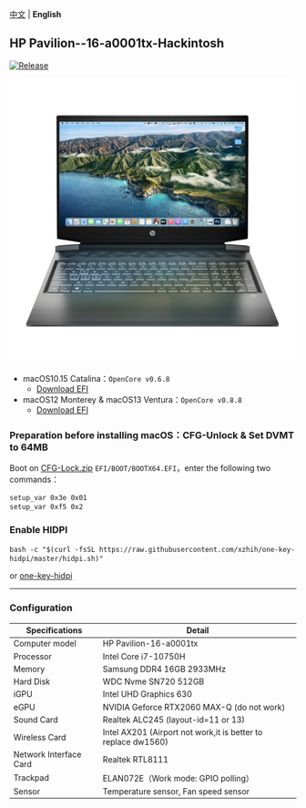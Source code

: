 [中文](https://github.com/zzzyy678/-Pavilion--16-a0001tx-Hackintosh) | **English**
## HP Pavilion--16-a0001tx-Hackintosh
[![Release](https://img.shields.io/github/v/release/zzzyy678/-Pavilion--16-a0001tx-Hackintosh?label=Release)](https://github.com/zzzyy678/-Pavilion--16-a0001tx-Hackintosh/releases)

<img src="img/Machine.png" width="500" height="500"/> 

- macOS10.15 Catalina：`OpenCore v0.6.8`  
  - [Download EFI](https://github.com/zzzyy678/-Pavilion--16-a0001tx-Hackintosh/releases/download/v0.6.8-oc/OCv0.6.8Catalina.zip)
- macOS12 Monterey & macOS13 Ventura：`OpenCore v0.8.8`  
  - [Download EFI](https://github.com/zzzyy678/-Pavilion--16-a0001tx-Hackintosh/releases/download/v0.8.0-oc/OC.v0.8.8.zip)
### Preparation before installing macOS：CFG-Unlock & Set DVMT to 64MB
Boot on [CFG-Lock.zip](https://github.com/zzzyy678/-Pavilion--16-a0001tx-Hackintosh/raw/main/CFG-Unlock.zip) `EFI/BOOT/BOOTX64.EFI`，enter the following two commands：
```shell
setup_var 0x3e 0x01
setup_var 0xf5 0x2
```
### Enable HIDPI
```shell
bash -c "$(curl -fsSL https://raw.githubusercontent.com/xzhih/one-key-hidpi/master/hidpi.sh)"
```
or [one-key-hidpi](https://github.com/xzhih/one-key-hidpi/archive/refs/heads/master.zip)

-----
### Configuration

| Specifications      | Detail                                 | 
| -------- | ---------------------------------------- |
| Computer model | HP Pavilion-16-a0001tx |
| Processor | Intel Core i7-10750H |
| Memory | Samsung DDR4 16GB 2933MHz  |
| Hard Disk | WDC Nvme SN720 512GB |
| iGPU | Intel UHD Graphics 630 |
| eGPU  | NVIDIA Geforce RTX2060 MAX-Q (do not work) |
| Sound Card | Realtek ALC245 (layout-id=11 or 13) |
| Wireless Card | Intel AX201 (Airport not work,it is better to replace dw1560) |
| Network Interface Card | Realtek RTL8111 |
| Trackpad | ELAN072E（Work mode: GPIO polling） |
| Sensor| Temperature sensor, Fan speed sensor |
